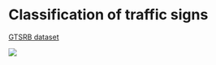 # Classification of traffic signs

[GTSRB dataset](http://benchmark.ini.rub.de/?section=gtsrb&subsection=dataset#Downloads)

<img src="https://www.researchgate.net/profile/Samira_Margae/publication/271472667/figure/fig5/AS:322640016363524@1453934782442/Random-representatives-of-the-43-traffic-sign-classes-in-the-GTSRB-dataset_W640.jpg">
